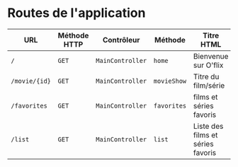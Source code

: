 # Routes de l'application

| URL               | Méthode HTTP | Contrôleur       | Méthode        | Titre HTML                        | Commentaire                       |
| ----------------- | ------------ | ---------------- | -------------- | --------------------------------- | --------------------------------- |
| `/`               | `GET`        | `MainController` | `home`         | Bienvenue sur O'flix              | Page d'accueil                    |
| `/movie/{id}`     | `GET`        | `MainController` | `movieShow`    | Titre du film/série               | Titre du film/série               |
| `/favorites` | `GET`        | `MainController` | `favorites` | films et séries favoris           | films et séries favorites         |
| `/list`      | `GET`        | `MainController` | `list`    | Liste des films et séries favoris | Liste des films et séries favoris |
